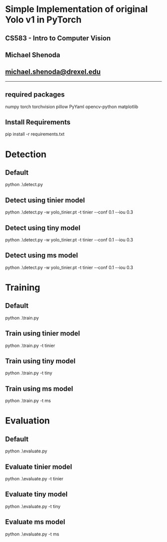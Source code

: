 # Simple Implementation of original Yolo v1 in PyTorch
## CS583 - Intro to Computer Vision 
## Michael Shenoda
## michael.shenoda@drexel.edu
---
## required packages
numpy
torch
torchvision
pillow
PyYaml
opencv-python
matplotlib

## Install Requirements
pip install -r requirements.txt

# Detection
## Default 
python .\detect.py

## Detect using tinier model
python .\detect.py -w yolo_tinier.pt -t tinier --conf 0.1 --iou 0.3

## Detect using tiny model
python .\detect.py -w yolo_tinier.pt -t tinier --conf 0.1 --iou 0.3

## Detect using ms model
python .\detect.py -w yolo_tinier.pt -t tinier --conf 0.1 --iou 0.3

# Training
## Default 
python .\train.py

## Train using tinier model
python .\train.py -t tinier

## Train using tiny model
python .\train.py -t tiny

## Train using ms model
python .\train.py -t ms


# Evaluation

## Default 
python .\evaluate.py

## Evaluate tinier model
python .\evaluate.py -t tinier

## Evaluate tiny model
python .\evaluate.py -t tiny

## Evaluate ms model
python .\evaluate.py -t ms
